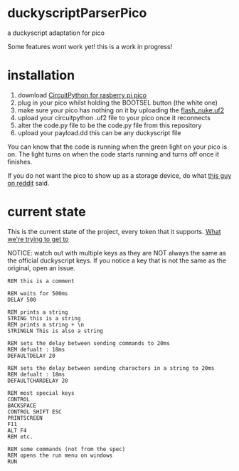# duckyscriptParserPico
a duckyscript adaptation for pico

Some features wont work yet!
this is a work in progress!

# installation
1. download [CircuitPython for rasberry pi pico](https://circuitpython.org/board/raspberry_pi_pico/)
2. plug in your pico whilst holding the BOOTSEL button (the white one)
3. make sure your pico has nothing on it by uploading the [flash_nuke.uf2](https://datasheets.raspberrypi.com/soft/flash_nuke.uf2)
4. upload your circuitpython .uf2 file to your pico once it reconnects
5. alter the code.py file to be the code.py file from this repository
6. upload your payload.dd this can be any duckyscript file

You can know that the code is running when the green light on your pico is on. The light turns on when the code starts running and turns off once it finishes.

If you do not want the pico to show up as a storage device, do what [this guy on reddit](https://www.reddit.com/r/raspberrypipico/comments/mu73rq/comment/hxpftwl/?utm_source=share&utm_medium=web2x&context=3) said.

# current state
This is the current state of the project, every token that it supports.
[What we're trying to get to](https://github.com/dekuNukem/duckyPad/blob/master/duckyscript_info.md#List-of-Commands)

NOTICE: watch out with multiple keys as they are NOT always the same as the official duckyscript keys. If you notice a key that is not the same as the original, open an issue.

```DuckScript
REM this is a comment

REM waits for 500ms
DELAY 500

REM prints a string
STRING this is a string
REM prints a string + \n
STRINGLN This is also a string

REM sets the delay between sending commands to 20ms
REM defualt : 18ms
DEFAULTDELAY 20

REM sets the delay between sending characters in a string to 20ms
REM defualt : 18ms
DEFAULTCHARDELAY 20

REM most special keys
CONTROL
BACKSPACE
CONTROL SHIFT ESC
PRINTSCREEN
F11
ALT F4
REM etc.

REM some commands (not from the spec)
REM opens the run menu on windows
RUN
```
